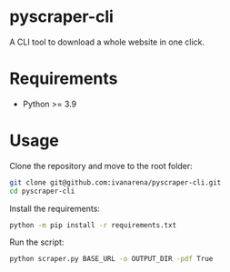 # pyscraper-cli

A CLI tool to download a whole website in one click.

# Requirements

- Python >= 3.9

# Usage

Clone the repository and move to the root folder:

```bash
git clone git@github.com:ivanarena/pyscraper-cli.git
cd pyscraper-cli
```

Install the requirements:

```bash
python -m pip install -r requirements.txt
```

Run the script:

```bash
python scraper.py BASE_URL -o OUTPUT_DIR -pdf True
```
